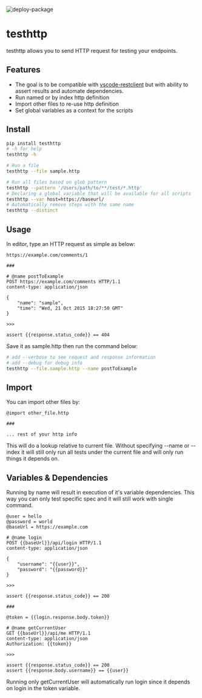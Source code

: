 ![deploy-package](https://github.com/faisalraja/testhttp/workflows/deploy-package/badge.svg?branch=master)
# testhttp


testhttp allows you to send HTTP request for testing your endpoints.

## Features
* The goal is to be compatible with [vscode-restclient](https://github.com/Huachao/vscode-restclient) but with ability to assert results and automate dependencies.
* Run named or by index http definition
* Import other files to re-use http definition
* Set global variables as a context for the scripts

## Install
```bash
pip install testhttp
# -h for help
testhttp -h

# Run a file
testhttp --file sample.http

# Run all files based on glob pattern
testhttp --pattern '/Users/path/to/**/test/*.http'
# Declaring a global variable that will be available for all scripts
testhttp --var host=https://baseurl/
# Automatically remove steps with the same name
testhttp --distinct
```

## Usage
In editor, type an HTTP request as simple as below:
```http
https://example.com/comments/1

###

# @name postToExample
POST https://example.com/comments HTTP/1.1
content-type: application/json

{
    "name": "sample",
    "time": "Wed, 21 Oct 2015 18:27:50 GMT"
}

>>>

assert {{response.status_code}} == 404
```
Save it as sample.http then run the command below:
```bash
# add --verbose to see request and response information 
# add --debug for debug info
testhttp --file.sample.http --name postToExample
```

## Import
You can import other files by:
```http
@import other_file.http

###

... rest of your http info
```
This will do a lookup relative to current file. Without specifying --name or --index it will still only run all tests under the current file and will only run things it depends on.

## Variables & Dependencies
Running by name will result in execution of it's variable dependencies. This way you can only test specific spec and it will still work with single command.
```http
@user = hello
@password = world
@baseUrl = https://example.com

# @name login
POST {{baseUrl}}/api/login HTTP/1.1
content-type: application/json

{
    "username": "{{user}}",
    "password": "{{password}}"
}

>>>

assert {{response.status_code}} == 200

###

@token = {{login.response.body.token}}

# @name getCurrentUser
GET {{baseUrl}}/api/me HTTP/1.1
content-type: application/json
Authorization: {{token}}

>>>

assert {{response.status_code}} == 200
assert {{response.body.username}} == {{user}}
```
Running only getCurrentUser will automatically run login since it depends on login in the token variable.

